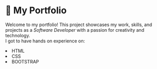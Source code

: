 # 🎨 My Portfolio  

Welcome to my portfolio! This project showcases my work, skills, and projects as a *Software Developer* with a passion for creativity and technology.
<br>I got to have hands on experience on:
<li>HTML
<li>CSS
<li>BOOTSTRAP
</br>
